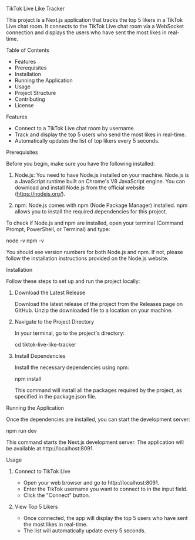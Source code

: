 
TikTok Live Like Tracker

This project is a Next.js application that tracks the top 5 likers in a TikTok Live chat room. It connects to the TikTok Live chat room via a WebSocket connection and displays the users who have sent the most likes in real-time.

Table of Contents
- Features
- Prerequisites
- Installation
- Running the Application
- Usage
- Project Structure
- Contributing
- License

Features
- Connect to a TikTok Live chat room by username.
- Track and display the top 5 users who send the most likes in real-time.
- Automatically updates the list of top likers every 5 seconds.

Prerequisites

Before you begin, make sure you have the following installed:

1. Node.js: You need to have Node.js installed on your machine. Node.js is a JavaScript runtime built on Chrome's V8 JavaScript engine. You can download and install Node.js from the official website (https://nodejs.org/).

2. npm: Node.js comes with npm (Node Package Manager) installed. npm allows you to install the required dependencies for this project.

To check if Node.js and npm are installed, open your terminal (Command Prompt, PowerShell, or Terminal) and type:

node -v
npm -v

You should see version numbers for both Node.js and npm. If not, please follow the installation instructions provided on the Node.js website.

Installation

Follow these steps to set up and run the project locally:

1. Download the Latest Release

   Download the latest release of the project from the Releases page on GitHub. Unzip the downloaded file to a location on your machine.

2. Navigate to the Project Directory

   In your terminal, go to the project's directory:

   cd tiktok-live-like-tracker

3. Install Dependencies

   Install the necessary dependencies using npm:

   npm install

   This command will install all the packages required by the project, as specified in the package.json file.

Running the Application

Once the dependencies are installed, you can start the development server:

npm run dev

This command starts the Next.js development server. The application will be available at http://localhost:8091.

Usage

1. Connect to TikTok Live

   - Open your web browser and go to http://localhost:8091.
   - Enter the TikTok username you want to connect to in the input field.
   - Click the "Connect" button.

2. View Top 5 Likers

   - Once connected, the app will display the top 5 users who have sent the most likes in real-time.
   - The list will automatically update every 5 seconds.

